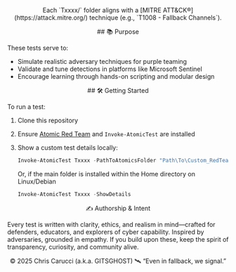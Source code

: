 <p align="center">Each `Txxxx/` folder aligns with a [MITRE ATT&CK®](https://attack.mitre.org/) technique (e.g., `T1008 - Fallback Channels`).</p>

<p align="center">## 📚 Purpose</p>

These tests serve to:
- Simulate realistic adversary techniques for purple teaming
- Validate and tune detections in platforms like Microsoft Sentinel
- Encourage learning through hands-on scripting and modular design

<p align="center">## 🛠 Getting Started</p>

To run a test:

1. Clone this repository
2. Ensure [Atomic Red Team](https://github.com/redcanaryco/atomic-red-team) and `Invoke-AtomicTest` are installed
3. Show a custom test details locally:


   ```powershell
   Invoke-AtomicTest Txxxx -PathToAtomicsFolder "Path\To\Custom_RedTeam_Scripts\Txxxx" -ShowDetails
   ```
   Or, if the main folder is installed within the Home directory on Linux/Debian
   ```powershell
   Invoke-AtomicTest Txxxx -ShowDetails
   ```
 

<p align="center">✍️ Authorship & Intent </p>

Every test is written with clarity, ethics, and realism in mind—crafted for defenders, educators, and explorers of cyber capability. Inspired by adversaries, grounded in empathy.
If you build upon these, keep the spirit of transparency, curiosity, and community alive.

<p align="center"> © 2025 Chris Carucci (a.k.a. GITSGHOST) 🛰 “Even in fallback, we signal.” </p>
